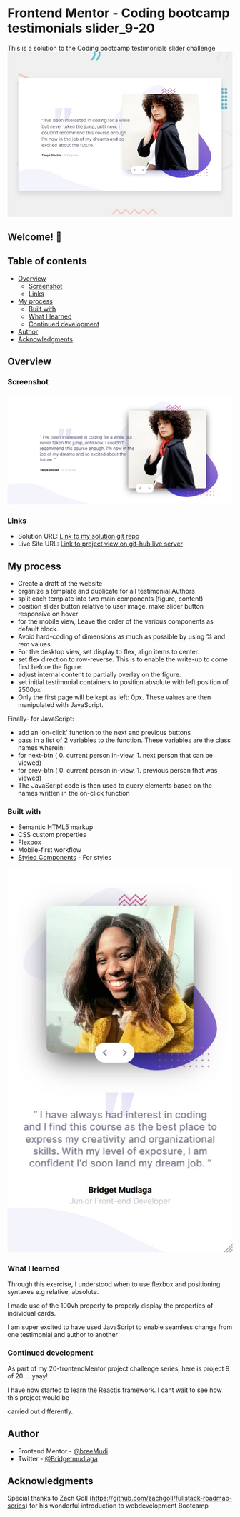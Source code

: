 # Frontend Mentor - Coding bootcamp testimonials slider_9-20

This is a solution to the Coding bootcamp testimonials slider challenge
![Design preview for the Coding bootcamp testimonials slider coding challenge](./design/desktop-preview.jpg)

## Welcome! 👋

## Table of contents

- [Overview](#overview)
  - [Screenshot](#screenshot)
  - [Links](#links)
- [My process](#my-process)
  - [Built with](#built-with)
  - [What I learned](#what-i-learned)
  - [Continued development](#continued-development)
- [Author](#author)
- [Acknowledgments](#acknowledgments)

## Overview

### Screenshot

![The desktop view of the testimonial slider](./images/desktop-view.png)
<!-- ![](./desktop_view.jpg)![desktop_view](https://user-images.githubusercontent.com/65234249/224862538-59bda0ed-f0b9-41c6-9706-4af1b6f8087b.png) -->

### Links

- Solution URL: [Link to my solution git repo](https://github.com/breeMudi/coding-bootcamp-testimonials-slider-master_9-20)
- Live Site URL: [Link to project view on git-hub live server](https://breemudi.github.io/profile-card-component_2_20/)

## My process

- Create a draft of the website
- organize a template and duplicate for all testimonial Authors
- split each template into two main components (figure, content)
- position slider button relative to user image. make slider button responsive on hover
- for the mobile view, Leave the order of the various components as default block.
- Avoid hard-coding of dimensions as much as possible by using % and rem values.
- For the desktop view, set display to flex, align items to center.
- set flex direction to row-reverse. This is to enable the write-up to come first before the figure.
- adjust internal content to partially overlay on the figure.
- set initial testimonial containers to position absolute with left position of 2500px
- Only the first page will be kept as left: 0px. These values are then manipulated with JavaScript.

Finally- for JavaScript:

- add an 'on-click' function to the next and previous buttons
- pass in a list of 2 variables to the function. These variables are the class names wherein:
- for next-btn ( 0. current person in-view, 1. next person that can be viewed)
- for prev-btn ( 0. current person in-view, 1. previous person that was viewed)
- The JavaScript code is then used to query elements based on the names written in the on-click function

### Built with

- Semantic HTML5 markup
- CSS custom properties
- Flexbox
- Mobile-first workflow
- [Styled Components](https://styled-components.com/) - For styles


![The mobile view of the testimonial slider](./images/mobile-view.png)

### What I learned

Through this exercise, I understood when to use flexbox and positioning syntaxes e.g relative, absolute.

I made use of the 100vh property to properly display the properties of individual cards.

I am super excited to have used JavaScript to enable seamless change from one testimonial and author to another

### Continued development

As part of my 20-frontendMentor project challenge series, here is project 9 of 20 ... yaay!

I have now started to learn the Reactjs framework. I cant wait to see how this project would be

carried out differently.


## Author

- Frontend Mentor - [@breeMudi](https://www.frontendmentor.io/profile/breeMudi)
- Twitter - [@Bridgetmudiaga](https://www.twitter.com/Bridgetmudiaga)

## Acknowledgments

Special thanks to Zach Goll (https://github.com/zachgoll/fullstack-roadmap-series) for his wonderful introduction to webdevelopment Bootcamp


